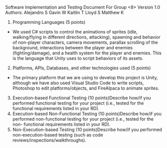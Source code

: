 Software Implementation and Testing 
Document 
For
Group <8>
Version 1.0
Authors: 
Alejandro S
Gavin W
Kaitlin T
Lloyd S
Matthew K
1. Programming Languages (5 points)
- We used C# scripts to control the animations of sprites (idle, walking/flying in different directions, attacking), spawning and behavior of non-player characters, camera movements, parallax scrolling of the background, interactions between the player and enemies (fighting/damage), and a health system for the player and enemies. This is the language that Unity uses to script behaviors of its assets.

2. Platforms, APIs, Databases, and other technologies used (5 points)
- The primary platform that we are using to develop this project is Unity, although we have also used Visual Studio Code to write scripts, Photoshop to edit platforms/objects, and FireAlpaca to animate sprites.

3. Execution-based Functional Testing (10 points)Describe how/if you performed functional testing for your project (i.e., tested for the functional 
requirements listed in your RD). 
4. Execution-based Non-Functional Testing (10 points)Describe how/if you performed non-functional testing for your project (i.e., tested for the non-
functional requirements listed in your RD). 
5. Non-Execution-based Testing (10 points)Describe how/if you performed non-execution-based testing (such as code 
reviews/inspections/walkthroughs).
